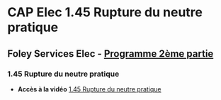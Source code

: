 # CAP Elec 1.45 Rupture du neutre pratique
## Foley Services Elec - [Programme 2ème partie](../2eme_partie/README.md)

### 1.45 Rupture du neutre pratique

- **Accès à la vidéo** [1.45 Rupture du neutre pratique](https://youtu.be/JJfUtDiRq2k)

#### 
